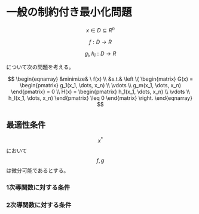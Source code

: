 # 一般の制約付き最小化問題

$$x \in D \subseteq R^n$$

$$f:D \rightarrow R$$

$$g_i,h_i:D \rightarrow R$$

について次の問題を考える。

$$
\begin{eqnarray}
&minimize& \ f(x) \\
&s.t.&
\left \{
\begin{matrix}
G(x) =
\begin{pmatrix}
  g_1(x_1, \dots, x_n) \\
  \vdots \\
  g_m(x_1, \dots, x_n)
\end{pmatrix}
= 0 \\
H(x) =
\begin{pmatrix}
  h_1(x_1, \dots, x_n) \\
  \vdots \\
  h_l(x_1, \dots, x_n)
\end{pmatrix}
\leq 0
\end{matrix}
\right.
\end{eqnarray}
$$

## 最適性条件

$$x^* $$ において $$f,g$$ は微分可能であるとする。

### 1次導関数に対する条件



### 2次導関数に対する条件


